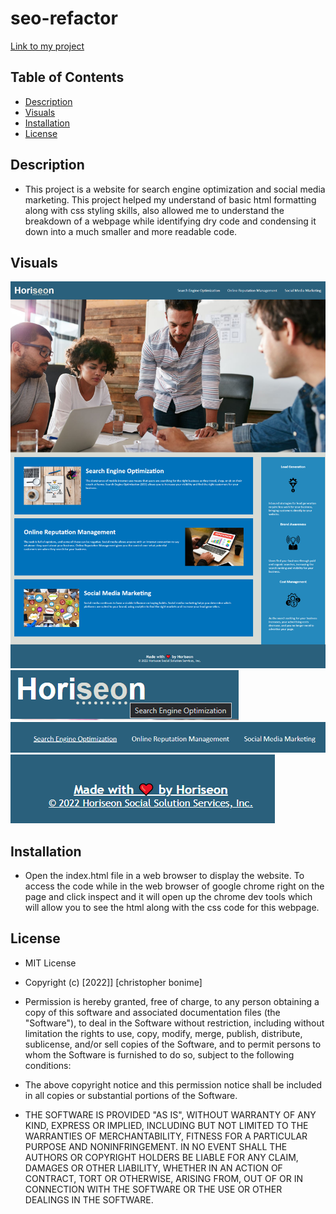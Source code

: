 # seo-refactor

[Link to my project](https://cujion.github.io/seo-refactor/)

## Table of Contents
- [Description](#description)
- [Visuals](#visuals)
- [Installation](#installation)
- [License](#license)


## Description
* This project is a website for search engine optimization and social media marketing. This project helped my understand of basic html formatting along with css styling skills, also allowed me to understand the breakdown of a webpage while identifying dry code and condensing it down into a much smaller and more readable code.

## Visuals
![Whole webpage visual](./assets/images/full-page-view.png)
![Abbreviation on hover along with refresh page on click](./assets/images/abbv-tag-refresh-onclick.png)
![Search navigation tabs on click](./assets/images/search-nav-tabs.png)
![Scroll to top of page on click](./assets/images/scroll-top-onclick.png)

## Installation
* Open the index.html file in a web browser to display the website. To access the code while in the web browser of google chrome right on the page and click inspect and it will open up the chrome dev tools which will allow you to see the html along with the css code for this webpage. 

## License
* MIT License

* Copyright (c) [2022]] [christopher bonime]

* Permission is hereby granted, free of charge, to any person obtaining a copy
of this software and associated documentation files (the "Software"), to deal
in the Software without restriction, including without limitation the rights
to use, copy, modify, merge, publish, distribute, sublicense, and/or sell
copies of the Software, and to permit persons to whom the Software is
furnished to do so, subject to the following conditions:

* The above copyright notice and this permission notice shall be included in all
copies or substantial portions of the Software.

* THE SOFTWARE IS PROVIDED "AS IS", WITHOUT WARRANTY OF ANY KIND, EXPRESS OR
IMPLIED, INCLUDING BUT NOT LIMITED TO THE WARRANTIES OF MERCHANTABILITY,
FITNESS FOR A PARTICULAR PURPOSE AND NONINFRINGEMENT. IN NO EVENT SHALL THE
AUTHORS OR COPYRIGHT HOLDERS BE LIABLE FOR ANY CLAIM, DAMAGES OR OTHER
LIABILITY, WHETHER IN AN ACTION OF CONTRACT, TORT OR OTHERWISE, ARISING FROM,
OUT OF OR IN CONNECTION WITH THE SOFTWARE OR THE USE OR OTHER DEALINGS IN THE
SOFTWARE.
